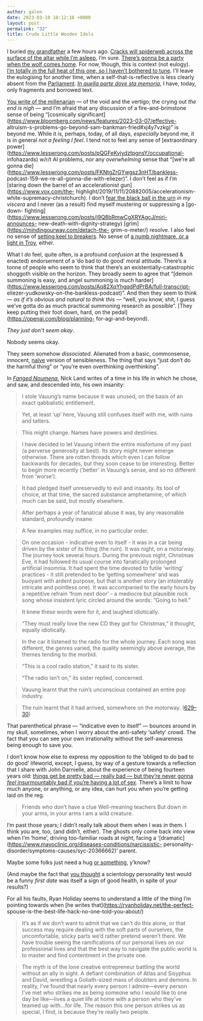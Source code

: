 ```yaml
---
author: galen
date: 2023-03-10 10:12:16 +0000
layout: post
permalink: "32"
title: Crude Little Wooden Idols
---
```



I buried [my grandfather](https://angst.blog/10) a few hours ago. [Cracks will
spiderweb across the surface of the altar while I’m
asleep](https://www.youtube.com/watch?v=jcip_uN9dOI), I’m sure. [There’s gonna
be a party when the wolf comes
home](https://www.youtube.com/watch?v=ztAjEgVEveI). For now, though, this is
context (not eulogy). [I’m totally in the full heat of this one, so I haven’t
bothered to tune](https://www.youtube.com/watch?v=x-rcVjV2Jk0). I’ll leave the
eulogising for another time, when a self-that-is-reflective is less clearly
absent from the [Parliament](https://angst.blog/3). [_In quella parte dove sta
memoria,_](https://ezrapoundcantos.org/canto-lxiii/lxiii-poem) I have, today,
only fragments and borrowed text.

[You write of the millenarian](https://angst.blog/31) — of the void and the
vertigo; the crying out _the end is nigh_ — and I’m afraid that any discussion
of a fire-and-brimstone sense of being “[cosmically
significant](https://www.bloomberg.com/news/features/2023-03-07/effective-
altruism-s-problems-go-beyond-sam-bankman-fried#xj4y7vzkg)” is beyond me.
While it is, perhaps, today, of all days, _especially_ beyond me, it is in
general _not a feeling I feel_. I tend not to feel any sense of [extraordinary
power](https://www.lesswrong.com/posts/pQGFeKvjydztpgnsY/occupational-
infohazards) w/r/t AI problems, nor any _overwhelming_ sense that “[we’re all
gonna die](https://www.lesswrong.com/posts/FKNtgZrGYwgsz3nHT/bankless-
podcast-159-we-re-all-gonna-die-with-eliezer)”. I don’t feel as if I’m
[staring down the barrel of an accelerationist gun](https://www.vox.com/the-
highlight/2019/11/11/20882005/accelerationism-white-supremacy-christchurch). I
don’t [fear the black ball in the
urn](https://doi.org/10.1111/1758-5899.12718) _in my viscera_ and I never (as
a result) find myself mustering or suppressing a [go-down-
fighting](https://www.lesswrong.com/posts/j9Q8bRmwCgXRYAgcJ/miri-announces-
new-death-with-dignity-strategy) [grim](https://mindingourway.com/detach-the-
grim-o-meter/) resolve. I also feel no sense of [setting keel to
breakers](https://www.poetryfoundation.org/poems/54314/canto-i). No sense of
[a numb nightmare, or a light in Troy](https://allpoetry.com/The-Gyres),
either.

What I _do_ feel, quite often, is a profound _confusion_ at the (expressed  &
enacted) endorsement of a ‘do bad to do good’ moral attitude. There’s a tonne
of people who seem to think that there’s an existentially-catastrophic
shoggoth visible on the horizon. They broadly seem to agree that “[demon
summoning is easy, and angel summoning is much
harder](https://www.lesswrong.com/posts/Aq82XqYhgqdPdPrBA/full-transcript-
eliezer-yudkowsky-on-the-bankless-podcast)”. And then they seem to think — _as
if it’s obvious and natural to think this_ — “well, you know, shit, I guess
we’ve gotta do as much practical summoning research as possible”. [They keep
putting their foot down, hard, on the pedal](https://openai.com/blog/planning-
for-agi-and-beyond).

 _They just don’t seem okay_.

Nobody seems okay.

They seem somehow _dissociated_. Alienated from a basic, commonsense,
innocent, [naïve](https://angst.blog/15) version of sensibleness. The thing
that says “just don’t do the harmful thing” or “you’re even overthinking
overthinking”.

In [_Fanged Noumena_](https://worldcat.org/isbn/9780955308789), Nick Land
writes of a time in his life in which he chose, and saw, and descended into,
his own insanity:

> I stole Vauung’s name because it was unused, on the basis of an exact
qabbalistic entitlement.

>

> Yet, at least ‘up’ here, Vauung still confuses itself with me, with ruins
and tatters.

>

> This might change. Names have powers and destinies.

>

> I have decided to let Vauung inherit the entire misfortune of my past (a
perverse generosity at best). Its story might never emerge otherwise. There
are rotten threads which even I can follow backwards for decades, but they
soon cease to be interesting. Better to begin more recently (‘better’ in
Vauung’s sense, and so no different from ‘worse’).

>

> It had pledged itself unreservedly to evil and insanity. Its tool of choice,
at that time, the sacred substance amphetamine, of which much can be said, but
mostly elsewhere.

>

> After perhaps a year of fanatical abuse it was, by any reasonable standard,
profoundly insane.

>

> A few examples may suffice, in no particular order.

>

> On one occasion - indicative even to itself - it was in a car being driven
by the sister of its thing (the ruin). It was night, on a motorway. The
journey took several hours. During the previous night, Christmas Eve, it had
followed its usual course into fanatically prolonged artificial insomnia. It
had spent the time devoted to futile ‘writing’ practices - it still pretended
to be ‘getting somewhere’ and was buoyant with ardent purpose, but that is
another story (an intolerably intricate and pointless one). It was accompanied
to the early hours by a repetitive refrain ‘from next door’ - a mediocre but
plausible rock song whose insistent lyric circled around the words: “Going to
hell.”

>

> It knew these words were for it, and laughed idiotically.

>

> “They must really love the new CD they got for Christmas,” it thought,
equally idiotically.

>

> In the car it listened to the radio for the whole journey. Each song was
different, the genres varied, the quality seemingly above average, the themes
tending to the morbid.

>

> “This is a cool radio station,” it said to its sister.

>

> “The radio isn’t on,” its sister replied, concerned.

>

> Vauung learnt that the ruin’s unconscious contained an entire pop industry.

>

> The ruin learnt that it had arrived, somewhere on the motorway.
([629–30](https://worldcat.org/isbn/9780955308789))

That parenthetical phrase — “indicative even to itself” — bounces around in my
skull, sometimes, when I worry about the anti-safety ‘safety’ crowd. The fact
that you can see your own irrationality without the self-awareness being
enough to save you.

I don’t know how else to express my opposition to the ‘obliged to do bad to do
good’ lifeworld, except, I guess, by way of a gesture towards a reflection
that I share with John Darnielle, about the experience of being fourteen years
old: [things get be pretty bad — really bad — but they’re never gonna _feel_
insurmountably bad if you’re having a lot of
sex](https://www.youtube.com/watch?v=VGZlgj_Zgdo). There’s a limit to how much
anyone, or anything, or any idea, can hurt you when you’re getting laid on the
reg.

> Friends who don’t have a clue
> Well-meaning teachers
> But down in your arms, in your arms
> I am a wild creature.

I’m past those years; I didn’t really talk about them when I was _in_ them. I
think you are, too, (and didn’t, either). The ghosts only come back into view
when I’m ‘home’, driving too-familiar roads at night, facing a
‘[dramatic](https://www.mayoclinic.org/diseases-conditions/narcissistic-
personality-disorder/symptoms-causes/syc-20366662)’ parent.

Maybe some folks just need a hug [or
something](https://twitter.com/QiaochuYuan/status/1630752299932090368),
y’know?

(And maybe the fact that [you thought](https://angst.blog/31) a scientology
personality test would be a funny _first date_ was itself a sign of good
health, in spite of your results?)

For all his faults, Ryan Holiday seems to understand a little of the thing I’m
pointing towards when [he writes that](https://ryanholiday.net/the-perfect-
spouse-is-the-best-life-hack-no-one-told-you-about/)

> It’s as if we don’t want to admit that we can’t do this alone, or that
success may require dealing with the soft parts of ourselves, the
uncomfortable, sticky parts we’d rather pretend weren’t there. We have trouble
seeing the ramifications of our personal lives on our professional lives and
that the best way to navigate the public world is to master and find
contentment in the private one.

>

> The myth is of the lone creative entrepreneur battling the world without an
ally in sight. A defiant combination of Atlas and Sisyphus and David,
wrestling a Goliath-sized mass of doubters and demons. In reality, I’ve found
that nearly every person I admire—every person I’ve met who strikes me as
being someone who I would like to one day be like—lives a quiet life at home
with a person who they’ve teamed up with…for life. The reason this one person
strikes us as special, I find, is because they’re really two people.